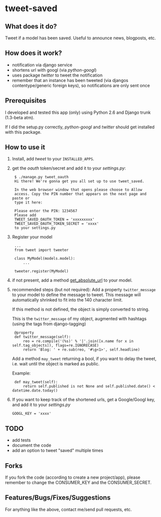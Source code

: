 tweet-saved
===========

What does it do?
----------------

Tweet if a model has been saved. Useful to announce news, blogposts, etc.


How does it work?
-----------------

- notification via django service
- shortens url with googl (via *python-googl*)
- uses package *twitter* to tweet the notification
- remember that an instance has been tweeted (via djangos contentype/generic
  foreign keys), so notifications are only sent once

Prerequisites
-------------

I developed and tested this app (only) using Python 2.6 and Django trunk (1.3-beta atm).

If I did the setup.py correctly, *python-googl* and *twitter* should get
installed with this package.

How to use it
-------------

1. Install, add *tweet* to your ``INSTALLED_APPS``.

2. get the *oauth* token/secret and add it to your *settings.py*:

        $ ./manage.py tweet_oauth
        Hi there! We're gonna get you all set up to use tweet_saved.

        In the web browser window that opens please choose to Allow
        access. Copy the PIN number that appears on the next page and paste or
        type it here:

        Please enter the PIN: 1234567
        Please add
        TWEET_SAVED_OAUTH_TOKEN = 'xxxxxxxxx'
        TWEET_SAVED_OAUTH_TOKEN_SECRET = 'xxxx'
        to your settings.py

3. Register your model

        ...
        from tweet import tweeter

        class MyModel(models.model):
            ...

        tweeter.register(MyModel)

4. if not present, add a method [get_absolute_url](http://docs.djangoproject.com/en/dev/ref/models/instances/#get-absolute-url
 "Django documentation on get-absolute-url")
 to your model.

5. recommended steps (but not required):
    Add a property ``twitter_message`` to your model to define the message to tweet.
    This message will automatically shrinked to fit into the 140 character limit.

    If this method is not defined, the object is simply converted to string.

    This is the ``twitter_message`` of my object, augmented with hashtags
    (using the tags from django-tagging)

        @property
        def twitter_message(self):
            reo = re.compile('(%s)' % '|'.join([x.name for x in self.tag_objects]), flags=re.IGNORECASE)
            return 'Blog: ' + re.sub(reo, '#\g<1>', self.headline)

    Add a method ``may_tweet`` returning a bool, if you want to delay the tweet,
    i.e. wait until the object is marked as public.

    Example:

        def may_tweet(self):
            return self.published is not None and self.published.date() < datetime.date.today()

6. If you want to keep track of the shortened urls, get a Google/Googl key, and add it to your *settings.py*

    ``GOOGL_KEY = 'xxxx'``

TODO
----

- add tests
- document the code
- add an option to tweet "saved" multiple times

Forks
-----

If you fork the code (according to create a new project/app), please remember
to change the CONSUMER_KEY and the CONSUMER_SECRET.

Features/Bugs/Fixes/Suggestions
-------------------------------

For anything like the above, contact me/send pull requests, etc.